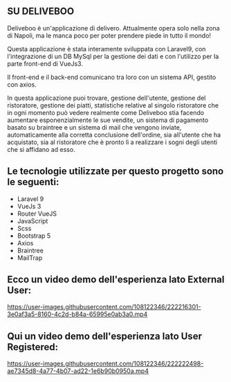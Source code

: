 
## SU DELIVEBOO

Deliveboo è un'applicazione di delivero.
Attualmente opera solo nella zona di Napoli, ma le manca poco per poter prendere piede in tutto il mondo!

Questa applicazione è stata interamente sviluppata con Laravel9, con l'integrazione di un DB MySql per la gestione dei dati e con l'utilizzo per la parte front-end di VueJs3.

Il front-end e il back-end comunicano tra loro con un sistema API, gestito con axios.

In questa applicazione puoi trovare, gestione dell'utente, gestione del ristoratore, gestione dei piatti, statistiche relative al singolo ristoratore che in ogni momento può vedere realmente come Deliveboo stia facendo aumentare esponenzialmente le sue vendite, un sistema di pagamento basato su braintree e un sistema di mail che vengono inviate, automaticamente alla corretta conclusione dell'ordine, sia all'utente che ha acquistato, sia al ristoratore che è pronto lì a realizzare i sogni degli utenti che si affidano ad esso.


## Le tecnologie utilizzate per questo progetto sono le seguenti: 
- Laravel 9
- VueJs 3
- Router VueJS
- JavaScript 
- Scss
- Bootstrap 5
- Axios
- Braintree
- MailTrap 

## Ecco un video demo dell'esperienza lato External User: 

https://user-images.githubusercontent.com/108122346/222216301-3e0af3a5-8160-4c2d-b84a-65995e0ab3a0.mp4

## Qui un video demo dell'esperienza lato User Registered: 

https://user-images.githubusercontent.com/108122346/222222498-ae7345d8-4a77-4b07-ad22-1e6b90b0950a.mp4

